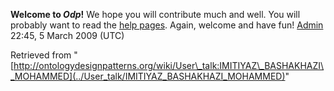 __Welcome to _Odp_!__ We hope you will contribute much and well. 
You will probably want to read the [help pages](http://ontologydesignpatterns.org/wiki/Help:Contents "Help:Contents"). Again, welcome and have fun! [Admin](../User/ValentinaPresutti "User:ValentinaPresutti") 22:45, 5 March 2009 (UTC)





Retrieved from "[http://ontologydesignpatterns.org/wiki/User\_talk:IMITIYAZ\_BASHAKHAZI\_MOHAMMED](../User_talk/IMITIYAZ_BASHAKHAZI_MOHAMMED)"